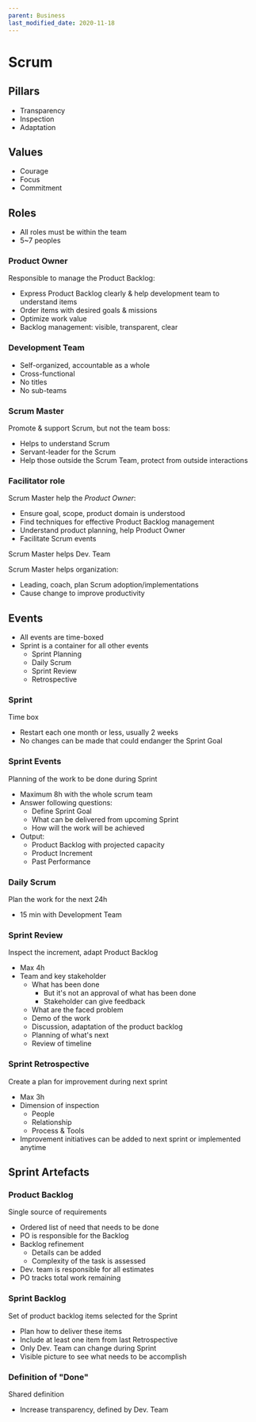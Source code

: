 ```yaml
---
parent: Business
last_modified_date: 2020-11-18
---
```


# Scrum

## Pillars

* Transparency
* Inspection
* Adaptation

## Values

* Courage
* Focus
* Commitment

## Roles

* All roles must be within the team
* 5~7 peoples

### Product Owner

Responsible to manage the Product Backlog:
* Express Product Backlog clearly & help development team to understand items
* Order items with desired goals & missions
* Optimize work value
* Backlog management: visible, transparent, clear

### Development Team

* Self-organized, accountable as a whole
* Cross-functional
* No titles
* No sub-teams

### Scrum Master

Promote & support Scrum, but not the team boss:
* Helps to understand Scrum
* Servant-leader for the Scrum
* Help those outside the Scrum Team, protect from outside interactions

### Facilitator role

Scrum Master help the *Product Owner*:
* Ensure goal, scope, product domain is understood
* Find techniques for effective Product Backlog management
* Understand product planning, help Product Owner
* Facilitate Scrum events

Scrum Master helps Dev. Team

Scrum Master helps organization:
* Leading, coach, plan Scrum adoption/implementations
* Cause change to improve productivity

## Events

* All events are time-boxed
* Sprint is a container for all other events
    * Sprint Planning
    * Daily Scrum
    * Sprint Review
    * Retrospective

### Sprint

Time box
* Restart each one month or less, usually 2 weeks
* No changes can be made that could endanger the Sprint Goal

### Sprint Events

Planning of the work to be done during Sprint
* Maximum 8h with the whole scrum team
* Answer following questions:
    * Define Sprint Goal
    * What can be delivered from upcoming Sprint
    * How will the work will be achieved
* Output:
    * Product Backlog with projected capacity
    * Product Increment
    * Past Performance

### Daily Scrum

Plan the work for the next 24h
* 15 min with Development Team

### Sprint Review

Inspect the increment, adapt Product Backlog
* Max 4h
* Team and key stakeholder
    * What has been done
        * But it's not an approval of what has been done
        * Stakeholder can give feedback
    * What are the faced problem
    * Demo of the work
    * Discussion, adaptation of the product backlog
    * Planning of what's next
    * Review of timeline

### Sprint Retrospective

Create a plan for improvement during next sprint
* Max 3h
* Dimension of inspection
    * People
    * Relationship
    * Process & Tools
* Improvement initiatives can be added to next sprint or implemented anytime

## Sprint Artefacts

### Product Backlog

Single source of requirements
* Ordered list of need that needs to be done
* PO is responsible for the Backlog
* Backlog refinement
    * Details can be added
    * Complexity of the task is assessed
* Dev. team is responsible for all estimates
* PO tracks total work remaining

### Sprint Backlog

Set of product backlog items selected for the Sprint
* Plan how to deliver these items
* Include at least one item from last Retrospective
* Only Dev. Team can change during Sprint
* Visible picture to see what needs to be accomplish

### Definition of "Done"

Shared definition
* Increase transparency, defined by Dev. Team
